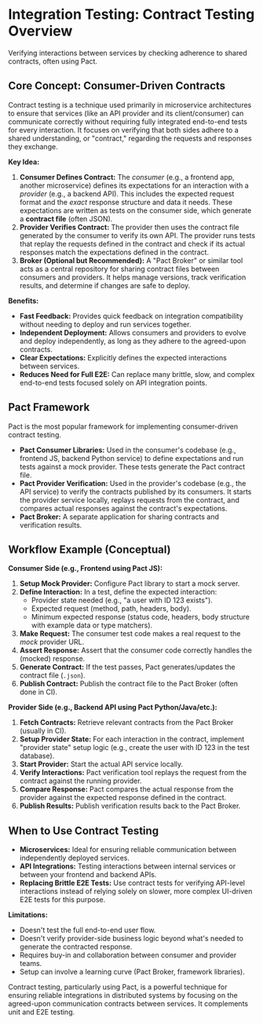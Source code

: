 # Integration Testing: Contract Testing Overview

Verifying interactions between services by checking adherence to shared contracts, often using Pact.

## Core Concept: Consumer-Driven Contracts

Contract testing is a technique used primarily in microservice architectures to ensure that services (like an API provider and its client/consumer) can communicate correctly without requiring fully integrated end-to-end tests for every interaction. It focuses on verifying that both sides adhere to a shared understanding, or "contract," regarding the requests and responses they exchange.

**Key Idea:**

1.  **Consumer Defines Contract:** The *consumer* (e.g., a frontend app, another microservice) defines its expectations for an interaction with a *provider* (e.g., a backend API). This includes the expected request format and the *exact* response structure and data it needs. These expectations are written as tests on the consumer side, which generate a **contract file** (often JSON).
2.  **Provider Verifies Contract:** The provider then uses the contract file generated by the consumer to verify its own API. The provider runs tests that replay the requests defined in the contract and check if its actual responses match the expectations defined in the contract.
3.  **Broker (Optional but Recommended):** A "Pact Broker" or similar tool acts as a central repository for sharing contract files between consumers and providers. It helps manage versions, track verification results, and determine if changes are safe to deploy.

**Benefits:**

*   **Fast Feedback:** Provides quick feedback on integration compatibility without needing to deploy and run services together.
*   **Independent Deployment:** Allows consumers and providers to evolve and deploy independently, as long as they adhere to the agreed-upon contracts.
*   **Clear Expectations:** Explicitly defines the expected interactions between services.
*   **Reduces Need for Full E2E:** Can replace many brittle, slow, and complex end-to-end tests focused solely on API integration points.

## Pact Framework

Pact is the most popular framework for implementing consumer-driven contract testing.

*   **Pact Consumer Libraries:** Used in the consumer's codebase (e.g., frontend JS, backend Python service) to define expectations and run tests against a mock provider. These tests generate the Pact contract file.
*   **Pact Provider Verification:** Used in the provider's codebase (e.g., the API service) to verify the contracts published by its consumers. It starts the provider service locally, replays requests from the contract, and compares actual responses against the contract's expectations.
*   **Pact Broker:** A separate application for sharing contracts and verification results.

## Workflow Example (Conceptual)

**Consumer Side (e.g., Frontend using Pact JS):**

1.  **Setup Mock Provider:** Configure Pact library to start a mock server.
2.  **Define Interaction:** In a test, define the expected interaction:
    *   Provider state needed (e.g., "a user with ID 123 exists").
    *   Expected request (method, path, headers, body).
    *   Minimum expected response (status code, headers, body structure with example data or type matchers).
3.  **Make Request:** The consumer test code makes a real request to the *mock* provider URL.
4.  **Assert Response:** Assert that the consumer code correctly handles the (mocked) response.
5.  **Generate Contract:** If the test passes, Pact generates/updates the contract file (`.json`).
6.  **Publish Contract:** Publish the contract file to the Pact Broker (often done in CI).

**Provider Side (e.g., Backend API using Pact Python/Java/etc.):**

1.  **Fetch Contracts:** Retrieve relevant contracts from the Pact Broker (usually in CI).
2.  **Setup Provider State:** For each interaction in the contract, implement "provider state" setup logic (e.g., create the user with ID 123 in the test database).
3.  **Start Provider:** Start the actual API service locally.
4.  **Verify Interactions:** Pact verification tool replays the request from the contract against the running provider.
5.  **Compare Response:** Pact compares the actual response from the provider against the expected response defined in the contract.
6.  **Publish Results:** Publish verification results back to the Pact Broker.

## When to Use Contract Testing

*   **Microservices:** Ideal for ensuring reliable communication between independently deployed services.
*   **API Integrations:** Testing interactions between internal services or between your frontend and backend APIs.
*   **Replacing Brittle E2E Tests:** Use contract tests for verifying API-level interactions instead of relying solely on slower, more complex UI-driven E2E tests for this purpose.

**Limitations:**

*   Doesn't test the full end-to-end user flow.
*   Doesn't verify provider-side business logic beyond what's needed to generate the contracted response.
*   Requires buy-in and collaboration between consumer and provider teams.
*   Setup can involve a learning curve (Pact Broker, framework libraries).

Contract testing, particularly using Pact, is a powerful technique for ensuring reliable integrations in distributed systems by focusing on the agreed-upon communication contracts between services. It complements unit and E2E testing.
